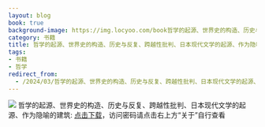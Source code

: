 ```yaml
---
layout: blog
book: true
background-image: https://img.locyoo.com/book哲学的起源、世界史的构造、历史与反复、跨越性批判、日本现代文学的起源、作为隐喻的建筑.jpg
category: 书籍
title: 哲学的起源、世界史的构造、历史与反复、跨越性批判、日本现代文学的起源、作为隐喻的建筑
tags:
- 书籍
- 哲学
redirect_from:
  - /2024/03/哲学的起源、世界史的构造、历史与反复、跨越性批判、日本现代文学的起源、作为隐喻的建筑/
---
```

![](https://img.locyoo.com/book哲学的起源、世界史的构造、历史与反复、跨越性批判、日本现代文学的起源、作为隐喻的建筑.jpg)
哲学的起源、世界史的构造、历史与反复、跨越性批判、日本现代文学的起源、作为隐喻的建筑: <a name = "ref1" href="https://url18.ctfile.com/f/50983618-1418308547-e07b5a?p=3619">点击下载</a>，访问密码请点击右上方“关于”自行查看